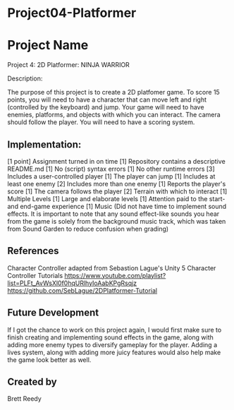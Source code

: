 # Project04-Platformer

# Project Name
Project 4: 2D Platformer: NINJA WARRIOR

Description:

The purpose of this project is to create a 2D platfomer game. To score 15 points, you will need to have a character that can move left and right (controlled by the keyboard) and jump. Your game will need to have enemies, platforms, and objects with which you can interact. The camera should follow the player. You will need to have a scoring system.

## Implementation:
[1 point] Assignment turned in on time
[1] Repository contains a descriptive README.md
[1] No (script) syntax errors
[1] No other runtime errors
[3] Includes a user-controlled player
[1] The player can jump
[1] Includes at least one enemy
[2] Includes more than one enemy
[1] Reports the player's score
[1] The camera follows the player
[2] Terrain with which to interact
[1] Multiple Levels
[1] Large and elaborate levels
[1] Attention paid to the start- and end-game experience
[1] Music (Did not have time to implement sound effects.  It is important to note that any sound effect-like sounds you hear from the game is solely from the background music track, which was taken from Sound Garden to reduce confusion when grading)


## References

Character Controller adapted from Sebastion Lague's Unity 5 Character Controller Tutorials
https://www.youtube.com/playlist?list=PLFt_AvWsXl0f0hqURlhyIoAabKPgRsqjz
https://github.com/SebLague/2DPlatformer-Tutorial

## Future Development

If I got the chance to work on this project again, I would first make sure to finish creating and implementing sound effects in the game, along with adding more enemy types to diversify gameplay for the player.  Adding a lives system, along with adding more juicy features would also help make the game look better as well.

## Created by
Brett Reedy

